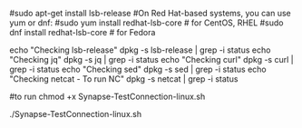 #sudo apt-get install lsb-release
#On Red Hat-based systems, you can use yum or dnf:
#sudo yum install redhat-lsb-core  # for CentOS, RHEL
#sudo dnf install redhat-lsb-core  # for Fedora

echo "Checking lsb-release"
dpkg -s lsb-release | grep -i status
echo "Checking jq"
dpkg -s jq | grep -i status
echo "Checking curl"
dpkg -s curl | grep -i status
echo "Checking sed"
dpkg -s sed | grep -i status
echo "Checking netcat - To run NC"
dpkg -s netcat | grep -i status

#to run
chmod +x Synapse-TestConnection-linux.sh

./Synapse-TestConnection-linux.sh

